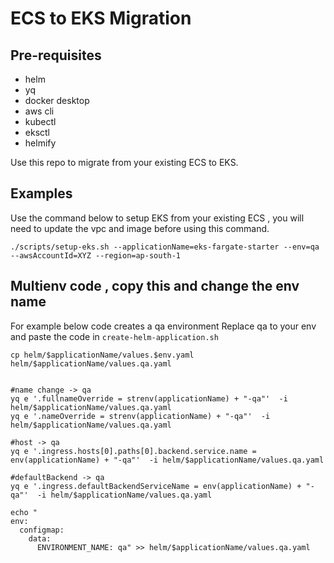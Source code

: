 # ECS to EKS Migration


## Pre-requisites
- helm
- yq
- docker desktop
- aws cli
- kubectl
- eksctl
- helmify

Use this repo to migrate from your existing ECS to EKS.
## Examples

Use the command below to setup EKS from your existing ECS , you will need to update the vpc and image before using this command.

``` ./scripts/setup-eks.sh --applicationName=eks-fargate-starter --env=qa --awsAccountId=XYZ --region=ap-south-1 ```

## Multienv code , copy this and change the env name

For example below code creates a qa environment
Replace qa to your env and paste the code in ```create-helm-application.sh```
```
cp helm/$applicationName/values.$env.yaml helm/$applicationName/values.qa.yaml


#name change -> qa
yq e '.fullnameOverride = strenv(applicationName) + "-qa"'  -i helm/$applicationName/values.qa.yaml
yq e '.nameOverride = strenv(applicationName) + "-qa"'  -i helm/$applicationName/values.qa.yaml

#host -> qa
yq e '.ingress.hosts[0].paths[0].backend.service.name = env(applicationName) + "-qa"'  -i helm/$applicationName/values.qa.yaml

#defaultBackend -> qa
yq e '.ingress.defaultBackendServiceName = env(applicationName) + "-qa"'  -i helm/$applicationName/values.qa.yaml

echo "
env:
  configmap:
    data:
      ENVIRONMENT_NAME: qa" >> helm/$applicationName/values.qa.yaml
```
